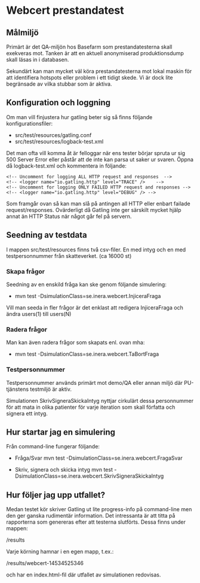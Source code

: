 # Webcert prestandatest

## Målmiljö
Primärt är det QA-miljön hos Basefarm som prestandatesterna skall exekveras mot. Tanken är att en aktuell anonymiserad produktionsdump skall läsas in i databasen.
 
Sekundärt kan man mycket väl köra prestandatesterna mot lokal maskin för att identifiera hotspots eller problem i ett tidigt skede. Vi är dock lite begränsade av vilka stubbar som är aktiva.

## Konfiguration och loggning
Om man vill finjustera hur gatling beter sig så finns följande konfigurationsfiler:

- src/test/resources/gatling.conf
- src/test/resources/logback-test.xml

Det man ofta vill komma åt är felloggar när ens tester börjar spruta ur sig 500 Server Error eller påstår att de inte kan parsa ut saker ur svaren. Öppna då logback-test.xml och kommentera in följande:

    <!-- Uncomment for logging ALL HTTP request and responses  -->
    <!-- <logger name="io.gatling.http" level="TRACE" />    -->
    <!-- Uncomment for logging ONLY FAILED HTTP request and responses -->
    <!-- <logger name="io.gatling.http" level="DEBUG" /> -->    
 
Som framgår ovan så kan man slå på antingen all HTTP eller enbart failade request/responses. Ovärderligt då Gatling inte ger särskilt mycket hjälp annat än HTTP Status när något går fel på servern. 

## Seedning av testdata
I mappen src/test/resources finns två csv-filer. En med intyg och en med testpersonnummer från skatteverket. (ca 16000 st)

### Skapa frågor
Seedning av en enskild fråga kan ske genom följande simulering:

- mvn test -DsimulationClass=se.inera.webcert.InjiceraFraga

Vill man seeda in fler frågor är det enklast att redigera InjiceraFraga och ändra users(1) till users(N)

### Radera frågor
Man kan även radera frågor som skapats enl. ovan mha:

- mvn test -DsimulationClass=se.inera.webcert.TaBortFraga

### Testpersonnummer
Testpersonnummer används primärt mot demo/QA eller annan miljö där PU-tjänstens testmiljö är aktiv.

Simulationen SkrivSigneraSkickaIntyg nyttjar cirkulärt dessa personnummer för att mata in olika patienter för varje 
iteration som skall författa och signera ett intyg.

## Hur startar jag en simulering

Från command-line fungerar följande:

- Fråga/Svar
  mvn test -DsimulationClass=se.inera.webcert.FragaSvar
  
- Skriv, signera och skicka intyg
  mvn test -DsimulationClass=se.inera.webcert.SkrivSigneraSkickaIntyg


## Hur följer jag upp utfallet?
Medan testet kör skriver Gatling ut lite progress-info på command-line men den ger ganska rudimentär information. Det intressanta är att titta på rapporterna som genereras efter att testerna slutförts. Dessa finns under mappen:

/results

Varje körning hamnar i en egen mapp, t.ex.:

/results/webcert-14534525346

och har en index.html-fil där utfallet av simulationen redovisas.